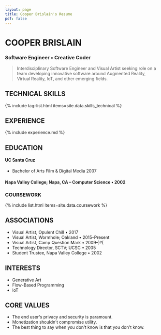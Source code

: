 ```yaml
---
layout: page
title: Cooper Brislain's Resume
pdf: false
---
```

COOPER BRISLAIN
===============
### Software Engineer • Creative Coder

> Interdisciplinary Software Engineer and Visual Artist seeking role on a team developing innovative software around Augmented Reality, Virtual Reality, IoT, and other emerging fields.

## TECHNICAL SKILLS

{% include tag-list.html items=site.data.skills_technical %}

## EXPERIENCE 

{% include experience.md %}

## EDUCATION

#### UC Santa Cruz
- Bachelor of Arts
    Film & Digital Media
    2007  
#### Napa Valley College; Napa, CA – Computer Science • 2002

### COURSEWORK

{% include list.html items=site.data.coursework %}

## ASSOCIATIONS

- Visual Artist, Opulent Chill • 2017
- Visual Artist, Wormhole; Oakland • 2015–Present
- Visual Artist, Camp Question Mark • 2009–)?( 
- Technology Director, SCTV; UCSC • 2005
- Student Trustee, Napa Valley College • 2002

## INTERESTS

- Generative Art
- Flow-Based Programming
- IoT

## CORE VALUES

* The end user's privacy and security is paramount. 
* Monetization shouldn't compromise utility.
* The best thing to say when you don't know is that you don't know.

